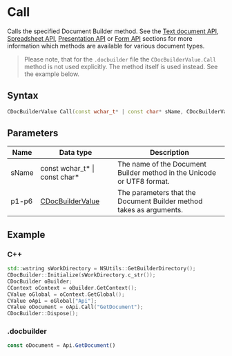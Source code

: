 # Call

Calls the specified Document Builder method. See the [Text document API](../../../../office-api/usage-api/text-document-api/text-document-api.md), [Spreadsheet API](../../../../office-api/usage-api/spreadsheet-api/spreadsheet-api.md), [Presentation API](../../../../office-api/usage-api/Presentation%20API/Presentation%20API.md) or [Form API](../../../../office-api/usage-api/Form%20API/Form%20API.md) sections for more information which methods are available for various document types.

> Please note, that for the `.docbuilder` file the `CDocBuilderValue.Call` method is not used explicitly. The method itself is used instead. See the example below.

## Syntax

```cpp
CDocBuilderValue Call(const wchar_t* | const char* sName, CDocBuilderValue p1, CDocBuilderValue p2, CDocBuilderValue p3, CDocBuilderValue p4, CDocBuilderValue p5, CDocBuilderValue p6);
```

## Parameters

| **Name** | **Data type**                                               | **Description**                                                        |
| -------- | ----------------------------------------------------------- | ---------------------------------------------------------------------- |
| sName    | const wchar_t* \| const char*                               | The name of the Document Builder method in the Unicode or UTF8 format. |
| p1-p6    | [CDocBuilderValue](../CDocBuilderValue/CDocBuilderValue.md) | The parameters that the Document Builder method takes as arguments.    |

## Example

### C++

```cpp
std::wstring sWorkDirectory = NSUtils::GetBuilderDirectory();
CDocBuilder::Initialize(sWorkDirectory.c_str());
CDocBuilder oBuilder;
CContext oContext = oBuilder.GetContext();
CValue oGlobal = oContext.GetGlobal();
CValue oApi = oGlobal["Api"];
CValue oDocument = oApi.Call("GetDocument");
CDocBuilder::Dispose();
```

### .docbuilder

```ts
const oDocument = Api.GetDocument()
```
